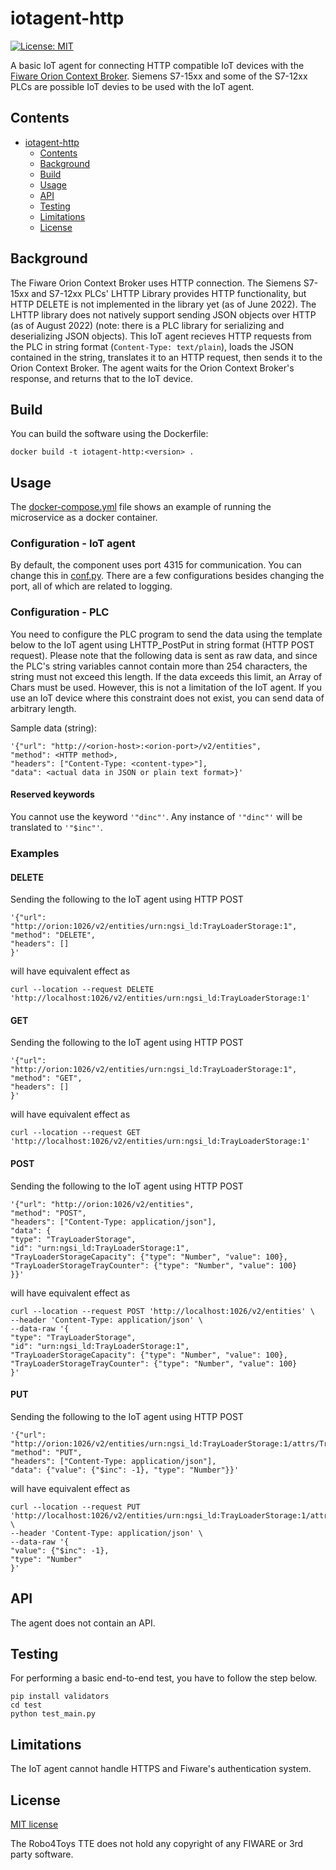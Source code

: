 # iotagent-http

[![License: MIT](https://img.shields.io/github/license/ramp-eu/TTE.project1.svg)](https://opensource.org/licenses/MIT)

A basic IoT agent for connecting HTTP compatible IoT devices with the [Fiware Orion Context Broker](https://github.com/telefonicaid/fiware-orion). Siemens S7-15xx and some of the S7-12xx PLCs are possible IoT devies to be used with the IoT agent.

## Contents

- [iotagent-http](#title)
  - [Contents](#contents)
  - [Background](#background)
  - [Build](#build)
  - [Usage](#usage)
  - [API](#api)
  - [Testing](#testing)
  - [Limitations](#limitations)
  - [License](#license)

## Background

The Fiware Orion Context Broker uses HTTP connection. The Siemens S7-15xx and S7-12xx PLCs' LHTTP Library provides HTTP functionality, but HTTP DELETE is not implemented in the library yet (as of June 2022). The LHTTP library does not natively support sending JSON objects over HTTP (as of August 2022) (note: there is a PLC library for serializing and deserializing JSON objects). This IoT agent recieves HTTP requests from the PLC in string format (`Content-Type: text/plain`), loads the JSON contained in the string, translates it to an HTTP request, then sends it to the Orion Context Broker. The agent waits for the Orion Context Broker's response, and returns that to the IoT device.

## Build
You can build the software using the Dockerfile:

	docker build -t iotagent-http:<version> .

## Usage

The [docker-compose.yml](docker-compose.yml) file shows an example of running the microservice as a docker container.

### Configuration - IoT agent
By default, the component uses port 4315 for communication. You can change this in [conf.py](app/conf.py). There are a few configurations besides changing the port, all of which are related to logging.

### Configuration - PLC
You need to configure the PLC program to send the data using the template below to the IoT agent using LHTTP\_PostPut in string format (HTTP POST request). Please note that the following data is sent as raw data, and since the PLC's string variables cannot contain more than 254 characters, the string must not exceed this length. If the data exceeds this limit, an Array of Chars must be used. However, this is not a limitation of the IoT agent. If you use an IoT device where this constraint does not exist, you can send data of arbitrary length.

Sample data (string):

	'{"url": "http://<orion-host>:<orion-port>/v2/entities",
	"method": <HTTP method>,
	"headers": ["Content-Type: <content-type>"],
	"data": <actual data in JSON or plain text format>}'

#### Reserved keywords
You cannot use the keyword `'"dinc"'`. Any instance of `'"dinc"'` will be translated to `'"$inc"'`.

### Examples
#### DELETE
Sending the following to the IoT agent using HTTP POST

	'{"url": "http://orion:1026/v2/entities/urn:ngsi_ld:TrayLoaderStorage:1",
	"method": "DELETE",
	"headers": []
	}'

will have equivalent effect as

	curl --location --request DELETE 'http://localhost:1026/v2/entities/urn:ngsi_ld:TrayLoaderStorage:1'

#### GET
Sending the following to the IoT agent using HTTP POST

	'{"url": "http://orion:1026/v2/entities/urn:ngsi_ld:TrayLoaderStorage:1",
	"method": "GET",
	"headers": []
	}'

will have equivalent effect as

	curl --location --request GET 'http://localhost:1026/v2/entities/urn:ngsi_ld:TrayLoaderStorage:1'

#### POST
Sending the following to the IoT agent using HTTP POST

	'{"url": "http://orion:1026/v2/entities",
	"method": "POST",
	"headers": ["Content-Type: application/json"],
	"data": {
	"type": "TrayLoaderStorage",
	"id": "urn:ngsi_ld:TrayLoaderStorage:1",
	"TrayLoaderStorageCapacity": {"type": "Number", "value": 100},
	"TrayLoaderStorageTrayCounter": {"type": "Number", "value": 100}
	}}'

will have equivalent effect as

	curl --location --request POST 'http://localhost:1026/v2/entities' \
	--header 'Content-Type: application/json' \
	--data-raw '{
	"type": "TrayLoaderStorage",
	"id": "urn:ngsi_ld:TrayLoaderStorage:1",
	"TrayLoaderStorageCapacity": {"type": "Number", "value": 100},
	"TrayLoaderStorageTrayCounter": {"type": "Number", "value": 100}
	}'

#### PUT
Sending the following to the IoT agent using HTTP POST

	'{"url": "http://orion:1026/v2/entities/urn:ngsi_ld:TrayLoaderStorage:1/attrs/TrayLoaderStorageTrayCounter",
	"method": "PUT",
	"headers": ["Content-Type: application/json"],
	"data": {"value": {"$inc": -1}, "type": "Number"}}'

will have equivalent effect as

	curl --location --request PUT 'http://localhost:1026/v2/entities/urn:ngsi_ld:TrayLoaderStorage:1/attrs/TrayLoaderStorageTrayCounter' \
	--header 'Content-Type: application/json' \
	--data-raw '{
	"value": {"$inc": -1},
	"type": "Number"
	}'

## API

The agent does not contain an API.

## Testing

For performing a basic end-to-end test, you have to follow the step below.

	pip install validators
	cd test
	python test_main.py

## Limitations
The IoT agent cannot handle HTTPS and Fiware's authentication system.

## License

[MIT license](LICENSE)

The Robo4Toys TTE does not hold any copyright of any FIWARE or 3rd party software.

